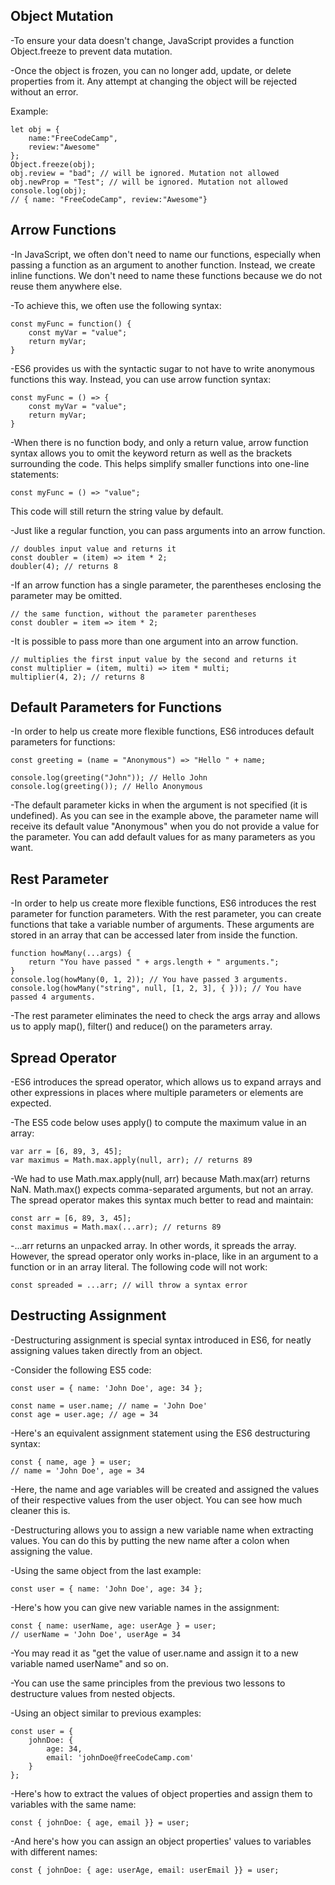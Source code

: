 ## Object Mutation

-To ensure your data doesn't change, JavaScript provides a function Object.freeze to prevent data mutation.

-Once the object is frozen, you can no longer add, update, or delete properties from it. Any attempt at changing the object will be rejected without an error.

Example: 

    let obj = {
        name:"FreeCodeCamp",
        review:"Awesome"
    };
    Object.freeze(obj);
    obj.review = "bad"; // will be ignored. Mutation not allowed
    obj.newProp = "Test"; // will be ignored. Mutation not allowed
    console.log(obj); 
    // { name: "FreeCodeCamp", review:"Awesome"}

## Arrow Functions

-In JavaScript, we often don't need to name our functions, especially when passing a function as an argument to another function. Instead, we create inline functions. We don't need to name these functions because we do not reuse them anywhere else.

-To achieve this, we often use the following syntax:

    const myFunc = function() {
        const myVar = "value";
        return myVar;
    }

-ES6 provides us with the syntactic sugar to not have to write anonymous functions this way. Instead, you can use arrow function syntax:

    const myFunc = () => {
        const myVar = "value";
        return myVar;
    }

-When there is no function body, and only a return value, arrow function syntax allows you to omit the keyword return as well as the brackets surrounding the code. This helps simplify smaller functions into one-line statements:

    const myFunc = () => "value";

This code will still return the string value by default.

-Just like a regular function, you can pass arguments into an arrow function.

    // doubles input value and returns it
    const doubler = (item) => item * 2;
    doubler(4); // returns 8

-If an arrow function has a single parameter, the parentheses enclosing the parameter may be omitted.

    // the same function, without the parameter parentheses
    const doubler = item => item * 2;

-It is possible to pass more than one argument into an arrow function.

    // multiplies the first input value by the second and returns it
    const multiplier = (item, multi) => item * multi;
    multiplier(4, 2); // returns 8

## Default Parameters for Functions

-In order to help us create more flexible functions, ES6 introduces default parameters for functions:

    const greeting = (name = "Anonymous") => "Hello " + name;

    console.log(greeting("John")); // Hello John
    console.log(greeting()); // Hello Anonymous

-The default parameter kicks in when the argument is not specified (it is undefined). As you can see in the example above, the parameter name will receive its default value "Anonymous" when you do not provide a value for the parameter. You can add default values for as many parameters as you want.

## Rest Parameter

-In order to help us create more flexible functions, ES6 introduces the rest parameter for function parameters. With the rest parameter, you can create functions that take a variable number of arguments. These arguments are stored in an array that can be accessed later from inside the function.

    function howMany(...args) {
        return "You have passed " + args.length + " arguments.";        
    }
    console.log(howMany(0, 1, 2)); // You have passed 3 arguments.
    console.log(howMany("string", null, [1, 2, 3], { })); // You have passed 4 arguments.

-The rest parameter eliminates the need to check the args array and allows us to apply map(), filter() and reduce() on the parameters array.

## Spread Operator

-ES6 introduces the spread operator, which allows us to expand arrays and other expressions in places where multiple parameters or elements are expected.

-The ES5 code below uses apply() to compute the maximum value in an array:

    var arr = [6, 89, 3, 45];
    var maximus = Math.max.apply(null, arr); // returns 89

-We had to use Math.max.apply(null, arr) because Math.max(arr) returns NaN. Math.max() expects comma-separated arguments, but not an array. The spread operator makes this syntax much better to read and maintain:

    const arr = [6, 89, 3, 45];
    const maximus = Math.max(...arr); // returns 89

-...arr returns an unpacked array. In other words, it spreads the array. However, the spread operator only works in-place, like in an argument to a function or in an array literal. The following code will not work:

    const spreaded = ...arr; // will throw a syntax error

## Destructing Assignment

-Destructuring assignment is special syntax introduced in ES6, for neatly assigning values taken directly from an object.

-Consider the following ES5 code:

    const user = { name: 'John Doe', age: 34 };

    const name = user.name; // name = 'John Doe'
    const age = user.age; // age = 34

-Here's an equivalent assignment statement using the ES6 destructuring syntax:

    const { name, age } = user;
    // name = 'John Doe', age = 34

-Here, the name and age variables will be created and assigned the values of their respective values from the user object. You can see how much cleaner this is.

-Destructuring allows you to assign a new variable name when extracting values. You can do this by putting the new name after a colon when assigning the value.

-Using the same object from the last example:

    const user = { name: 'John Doe', age: 34 };

-Here's how you can give new variable names in the assignment:

    const { name: userName, age: userAge } = user;
    // userName = 'John Doe', userAge = 34

-You may read it as "get the value of user.name and assign it to a new variable named userName" and so on.

-You can use the same principles from the previous two lessons to destructure values from nested objects.

-Using an object similar to previous examples:

    const user = {
        johnDoe: { 
            age: 34,
            email: 'johnDoe@freeCodeCamp.com'
        }
    };

-Here's how to extract the values of object properties and assign them to variables with the same name:

    const { johnDoe: { age, email }} = user;

-And here's how you can assign an object properties' values to variables with different names:

    const { johnDoe: { age: userAge, email: userEmail }} = user;